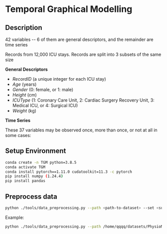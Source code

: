 # Temporal Graphical Modelling

## Description

42 variables -- 6 of them are general descriptors, and the remainder are time series

Records from 12,000 ICU stays. Records are split into 3 subsets of the same size



**General Descriptors**

- *RecordID* (a unique integer for each ICU stay)
- *Age* (years)
- *Gender* (0: female, or 1: male)
- *Height* (cm)
- *ICUType* (1: Coronary Care Unit, 2: Cardiac Surgery Recovery Unit, 3: Medical ICU, or 4: Surgical ICU)
- *Weight* (kg)

**Time Series**

These 37 variables may be observed once, more than once, or not at all in some cases:



## Setup Environment
```bash
conda create -n TGM python=3.8.5
conda activate TGM
conda install pytorch==1.11.0 cudatoolkit=11.3 -c pytorch
pip install numpy (1.24.4)
pip install pandas
```





## Preprocess data

```bash
python ./tools/data_preprocessing.py --path <path-to-dataset> --set <subset-to-process> --output <directory-to-save-results>
```
Example:
```bash
python ./tools/data_preprocessing.py --path /home/qqqq/datasets/PhysioNet2012/ --set set-b --output /home/qqqq/datasets/PhysioNet2012_Preprocessed/
```
